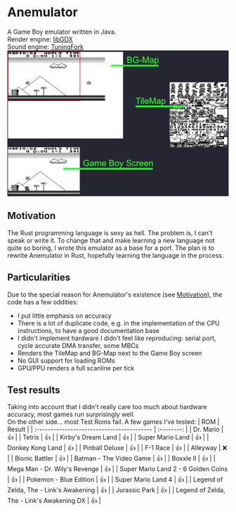 # Anemulator
A Game Boy emulator written in Java.  
Render engine: [libGDX](https://github.com/libgdx/libgdx)  
Sound engine: [TuningFork](https://github.com/Hangman/TuningFork)  
![Screenshot](https://github.com/Hangman/Anemulator/blob/master/assets/mario.png)

## Motivation
The Rust programming language is sexy as hell. The problem is, I can't speak or write it. To change that and make learning a new language not quite so boring, I wrote this emulator as a base for a port. The plan is to rewrite Anemulator in Rust, hopefully learning the language in the process.

## Particularities
Due to the special reason for Anemulator's existence (see [Motivation](https://github.com/Hangman/Anemulator#motivation)), the code has a few oddities:
* I put little emphasis on accuracy
* There is a lot of duplicate code, e.g. in the implementation of the CPU instructions, to have a good documentation base
* I didn't implement hardware I didn't feel like reproducing: serial port, cycle accurate DMA transfer, some MBCs
* Renders the TileMap and BG-Map next to the Game Boy screen
* No GUI support for loading ROMs
* GPU/PPU renders a full scanline per tick

## Test results
Taking into account that I didn't really care too much about hardware accuracy, most games run surprisingly well.  
On the other side... most Test Roms fail.
A few games I've tested:
| ROM                                        |   Result   |
| :----------------------------------------- | :--------: |
| Dr. Mario                                  | :+1:       |
| Tetris                                     | :+1:       |
| Kirby's Dream Land                         | :+1:       |
| Super Mario Land                           | :+1:       |
| Donkey Kong Land                           | :+1:       |
| Pinball Deluxe                             | :+1:       |
| F-1 Race                                   | :+1:       |
| Alleyway                                   | :x:        |
| Bionic Battler                             | :+1:       |
| Batman - The Video Game                    | :+1:       |
| Boxxle II                                  | :+1:       |
| Mega Man - Dr. Wily's Revenge              | :+1:       |
| Super Mario Land 2 - 6 Golden Coins        | :+1:       |
| Pokemon - Blue Edition                     | :+1:       |
| Super Mario Land 4                         | :+1:       |
| Legend of Zelda, The - Link's Awakening    | :+1:       |
| Jurassic Park                              | :+1:       |
| Legend of Zelda, The - Link's Awakening DX | :+1:       |


